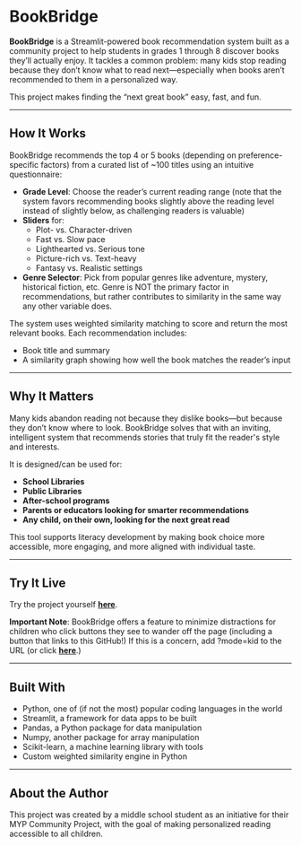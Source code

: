 # BookBridge
**BookBridge** is a Streamlit-powered book recommendation system built as a community project to help students in grades 1 through 8 discover books they’ll actually enjoy. It tackles a common problem: many kids stop reading because they don’t know what to read next—especially when books aren’t recommended to them in a personalized way.

This project makes finding the “next great book” easy, fast, and fun. 

---

## How It Works

BookBridge recommends the top 4 or 5 books (depending on preference-specific factors) from a curated list of ~100 titles using an intuitive questionnaire:

- **Grade Level**: Choose the reader’s current reading range (note that the system favors recommending books slightly above the reading level instead of slightly below, as challenging readers is valuable)
- **Sliders** for:
  - Plot- vs. Character-driven
  - Fast vs. Slow pace
  - Lighthearted vs. Serious tone
  - Picture-rich vs. Text-heavy
  - Fantasy vs. Realistic settings
- **Genre Selector**: Pick from popular genres like adventure, mystery, historical fiction, etc. Genre is NOT the primary factor in recommendations, but rather contributes to similarity in the same way any other variable does.

The system uses weighted similarity matching to score and return the most relevant books. Each recommendation includes:
- Book title and summary
- A similarity graph showing how well the book matches the reader’s input

---

## Why It Matters

Many kids abandon reading not because they dislike books—but because they don’t know where to look. BookBridge solves that with an inviting, intelligent system that recommends stories that truly fit the reader's style and interests.

It is designed/can be used for:
- **School Libraries**
- **Public Libraries**
- **After-school programs**
- **Parents or educators looking for smarter recommendations**
- **Any child, on their own, looking for the next great read**

This tool supports literacy development by making book choice more accessible, more engaging, and more aligned with individual taste.

---

## Try It Live

Try the project yourself **[here](https://bookbridge.streamlit.app)**.

**Important Note**: BookBridge offers a feature to minimize distractions for children who click buttons they see to wander off the page (including a button that links to this GitHub!) If this is a concern, add ?mode=kid to the URL (or click **[here](https://bookbridge.streamlit.app?mode=kid)**.)

---

## Built With

- Python, one of (if not the most) popular coding languages in the world
- Streamlit, a framework for data apps to be built
- Pandas, a Python package for data manipulation
- Numpy, another package for array manipulation
- Scikit-learn, a machine learning library with tools
- Custom weighted similarity engine in Python

---

## About the Author

This project was created by a middle school student as an initiative for their MYP Community Project, with the goal of making personalized reading accessible to all children. 
